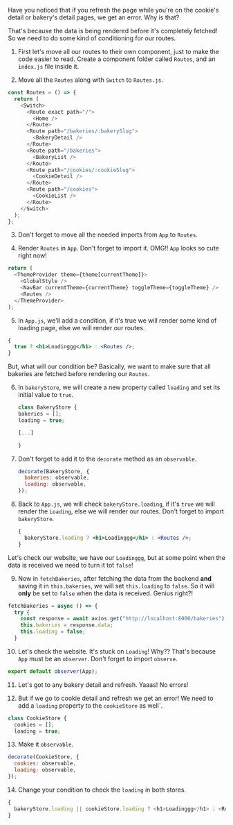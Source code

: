 Have you noticed that if you refresh the page while you're on the cookie's detail or bakery's detail pages, we get an error. Why is that?

That's because the data is being rendered before it's completely fetched! So we need to do some kind of conditioning for our routes.

1. First let's move all our routes to their own component, just to make the code easier to read. Create a component folder called `Routes`, and an `index.js` file inside it.

2. Move all the `Routes` along with `Switch` to `Routes.js`.

```javascript
const Routes = () => {
  return (
    <Switch>
      <Route exact path="/">
        <Home />
      </Route>
      <Route path="/bakeries/:bakerySlug">
        <BakeryDetail />
      </Route>
      <Route path="/bakeries">
        <BakeryList />
      </Route>
      <Route path="/cookies/:cookieSlug">
        <CookieDetail />
      </Route>
      <Route path="/cookies">
        <CookieList />
      </Route>
    </Switch>
  );
};
```

3. Don't forget to move all the needed imports from `App` to `Routes`.

4. Render `Routes` in `App`. Don't forget to import it. OMG!! `App` looks so cute right now!

```javascript
return (
  <ThemeProvider theme={theme[currentTheme]}>
    <GlobalStyle />
    <NavBar currentTheme={currentTheme} toggleTheme={toggleTheme} />
    <Routes />
  </ThemeProvider>
);
```

5. In `App.js`, we'll add a condition, if it's true we will render some kind of loading page, else we will render our routes.

```jsx
{
  true ? <h1>Loadinggg</h1> : <Routes />;
}
```

But, what will our condition be? Basically, we want to make sure that all bakeries are fetched before rendering our `Routes`.

6. In `bakeryStore`, we will create a new property called `loading` and set its initial value to `true`.

   ```javascript
   class BakeryStore {
   bakeries = [];
   loading = true;

   [...]

   }
   ```

7. Don't forget to add it to the `decorate` method as an `observable`.

   ```javascript
   decorate(BakeryStore, {
     bakeries: observable,
     loading: observable,
   });
   ```

8. Back to `App.js`, we will check `bakeryStore.loading`, if it's `true` we will render the `Loading`, else we will render our routes. Don't forget to import `bakeryStore`.

   ```jsx
   {
     bakeryStore.loading ? <h1>Loadinggg</h1> : <Routes />;
   }
   ```

Let's check our website, we have our `Loadinggg`, but at some point when the data is received we need to turn it tot `false`!

9. Now in `fetchBakeries`, after fetching the data from the backend **and** saving it in `this.bakeries`, we will set `this.loading` to `false`. So it will **only** be set to `false` when the data is received. Genius right?!

```javascript
fetchBakeries = async () => {
  try {
    const response = await axios.get("http://localhost:8000/bakeries");
    this.bakeries = response.data;
    this.loading = false;
  }
```

10. Let's check the website. It's stuck on `Loading`! Why?? That's because `App` must be an `observer`. Don't forget to import `observe`.

```javascript
export default observer(App);
```

11. Let's got to any bakery detail and refresh. Yaaas! No errors!

12. But if we go to cookie detail and refresh we get an error! We need to add a `loading` property to the `cookieStore` as well`.

```javascript
class CookieStore {
  cookies = [];
  loading = true;
```

13. Make it `observable`.

```javascript
decorate(CookieStore, {
  cookies: observable,
  loading: observable,
});
```

14. Change your condition to check the `loading` in both stores.

```javascript
{
  bakeryStore.loading || cookieStore.loading ? <h1>Loadinggg</h1> : <Routes />;
}
```
